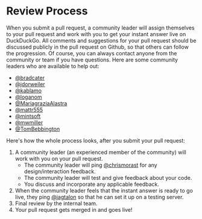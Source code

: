 # Review Process

When you submit a pull request, a community leader will assign themselves to your pull request and work with you to get your instant answer live on DuckDuckGo. All comments and suggestions for your pull request should be discussed publicly in the pull request on Github, so that others can follow the progression. Of course, you can always contact anyone from the community or team if you have questions. Here are some community leaders who are available to help out: 

<!-- /summary -->

- [@bradcater](https://github.com/bradcater)
- [@jdorweiler](https://github.com/jdorweiler)
- [@kablamo](https://github.com/kablamo)
- [@loganom](https://github.com/loganom)
- [@MariagraziaAlastra](https://github.com/MariagraziaAlastra)
- [@mattr555](https://github.com/mattr555)
- [@mintsoft](https://github.com/mintsoft)
- [@mwmiller](https://github.com/mwmiller)
- [@TomBebbington](https://github.com/TomBebbington)

Here's how the whole process looks, after you submit your pull request:

1. A community leader (an experienced member of the community) will work with you on your pull request.
   - The community leader will ping [@chrismorast](https://github.com/chrismorast) for any design/interaction feedback.
   - The community leader will test and give feedback about your code.
   - You discuss and incorporate any applicable feedback.
2. When the community leader feels that the instant answer is ready to go live, they ping [@jagtalon](https://github.com/jagtalon) so that he can set it up on a testing server.
3. Final review by the internal team.
4. Your pull request gets merged in and goes live!
